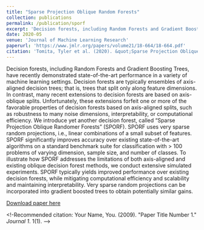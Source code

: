 ```yaml
---
title: "Sparse Projection Oblique Random Forests"
collection: publications
permalink: /publication/sporf
excerpt: 'Decision forests, including Random Forests and Gradient Boosting Trees, have recently demonstrated state-of-the-art performance in a variety of machine learning settings. Decision forests are typically ensembles of axis-aligned decision trees; that is, trees that split only along feature dimensions. In contrast, many recent extensions to decision forests are based on axis-oblique splits. Unfortunately, these extensions forfeit one or more of the favorable properties of decision forests based on axis-aligned splits, such as robustness to many noise dimensions, interpretability, or computational efficiency. We introduce yet another decision forest, called “Sparse Projection Oblique Randomer Forests” (SPORF). SPORF uses very sparse random projections, i.e., linear combinations of a small subset of features. SPORF significantly improves accuracy over existing state-of-the-art algorithms on a standard benchmark suite for classification with > 100 problems of varying dimension, sample size, and number of classes. To illustrate how SPORF addresses the limitations of both axis-aligned and existing oblique decision forest methods, we conduct extensive simulated experiments. SPORF typically yields improved performance over existing decision forests, while mitigating computational efficiency and scalability and maintaining interpretability. Very sparse random projections can be incorporated into gradient boosted trees to obtain potentially similar gains.'
date: 2020-05
venue: 'Journal of Machine Learning Research'
paperurl: 'https://www.jmlr.org/papers/volume21/18-664/18-664.pdf'
citation: 'Tomita, Tyler et al. (2020). &quot;Sparse Projection Oblique Randomer Forests.&quot; <i>Journal of Machine Learning Research</i>. 1(1).'
---
```

Decision forests, including Random Forests and Gradient Boosting Trees, have recently demonstrated state-of-the-art performance in a variety of machine learning settings. Decision forests are typically ensembles of axis-aligned decision trees; that is, trees that split only along feature dimensions. In contrast, many recent extensions to decision forests are based on axis-oblique splits. Unfortunately, these extensions forfeit one or more of the favorable properties of decision forests based on axis-aligned splits, such as robustness to many noise dimensions, interpretability, or computational efficiency. We introduce yet another decision forest, called “Sparse Projection Oblique Randomer Forests” (SPORF). SPORF uses very sparse random projections, i.e., linear combinations of a small subset of features. SPORF significantly improves accuracy over existing state-of-the-art algorithms on a standard benchmark suite for classification with > 100 problems of varying dimension, sample size, and number of classes. To illustrate how SPORF addresses the limitations of both axis-aligned and existing oblique decision forest methods, we conduct extensive simulated experiments. SPORF typically yields improved performance over existing decision forests, while mitigating computational efficiency and scalability and maintaining interpretability. Very sparse random projections can be incorporated into gradient boosted trees to obtain potentially similar gains.

[Download paper here](https://www.jmlr.org/papers/volume21/18-664/18-664.pdf)

<!-Recommended citation: Your Name, You. (2009). "Paper Title Number 1." <i>Journal 1</i>. 1(1). -->

